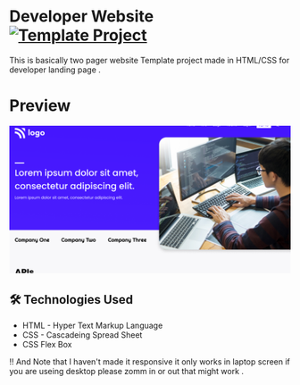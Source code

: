 #  Developer Website [![Template Project](https://img.shields.io/badge/Template-Project-red)](http://www.gnu.org/licenses/a )   

This is basically two   pager website Template project made in HTML/CSS for  developer  landing page .



# Preview
 ![Developer landing page](images/thumbnail.png)

## 🛠 Technologies Used
  - HTML - Hyper Text Markup Language
  - CSS - Cascadeing Spread Sheet
  - CSS Flex Box
 
 
 !! And Note that I haven't made it responsive it only works in laptop screen if you are useing desktop please zomm in or out that might work .
 